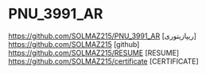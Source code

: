 # PNU_3991_AR
https://github.com/SOLMAZ215/PNU_3991_AR [ریپازیتوری]
https://github.com/SOLMAZ215 [github]
https://github.com/SOLMAZ215/RESUME [RESUME]
https://github.com/SOLMAZ215/certificate [CERTIFICATE]
